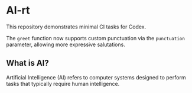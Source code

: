 # AI-rt

This repository demonstrates minimal CI tasks for Codex.

The ``greet`` function now supports custom punctuation via the ``punctuation``
parameter, allowing more expressive salutations.

## What is AI?
Artificial Intelligence (AI) refers to computer systems designed to perform tasks that typically require human intelligence.
